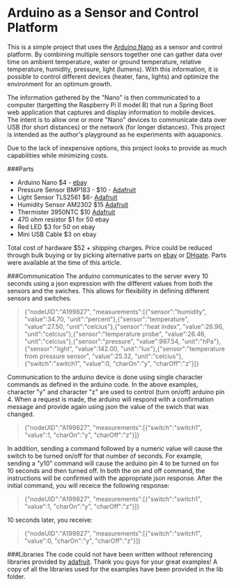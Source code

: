 # Arduino as a Sensor and Control Platform

This is a simple project that uses the [Arduino Nano](https://www.arduino.cc/en/Main/ArduinoBoardNano) as a sensor and control platform.  By combining multiple sensors together one can gather data over time on ambient temperature, water or ground temperature, relative temperature, humidity, pressure, light (lumens).  With this information, it is possible to control different devices (heater, fans, lights) and optimize the environment for an optimum growth.

The information gathered by the "Nano" is then communicated to a computer (targetting the Raspberry Pi II model B) that run a Spring Boot web application that captures and display information to mobile devices.  The intent is to allow one or more "Nano" devices to communicate data over USB (for short distances) or the network (for longer distances).  This project is intended as the author's playground as he experiments with aquaponics.

Due to the lack of inexpensive options, this project looks to provide as much capabilities while minimizing costs.

###Parts
- Arduino Nano $4 - [ebay](http://www.ebay.ca/itm/MINI-USB-Nano-V3-0-ATmega328P-CH340G-5V-16M-Micro-controller-board-Arduino-T1-/181846906547?hash=item2a56eb96b3:g:Ir8AAOSwBahVL6BH)
- Pressure Sensor BMP183 - $10 - [Adafruit](https://www.adafruit.com/products/1900)
- Light Sensor TLS2561 $6- [Adafruit](https://www.adafruit.com/products/439)
- Humidity Sensor AM2302 $15 [Adafruit](https://www.adafruit.com/products/393)
- Thermister 3950NTC $10 [Adafruit](https://www.adafruit.com/products/372)
- 470 ohm resistor $1 for 50 ebay
- Red LED $3 for 50 on ebay
- Mini USB Cable $3 on ebay

Total cost of hardware $52 + shipping charges.  Price could be reduced through bulk buying or by picking alternative parts on [ebay](www.ebay.com) or [DHgate](www.dhgate.com).  Parts were available at the time of this article.

###Communication
The arduino communicates to the server every 10 seconds using a json expression with the different values from both the sensors and the swiches.  This allows for flexibility in defining different sensors and switches.

> {"nodeUID":"A199827", "measurements":[{"sensor":"humidity", "value":34.70, "unit":"percent"},{"sensor":"temperature", "value":27.50, "unit":"celcius"},{"sensor":"heat index", "value":26.96, "unit":"celcius"},{"sensor":"temperature probe", "value":26.46, "unit":"celcius"},{"sensor":"pressure", "value":997.54, "unit":"hPa"},{"sensor":"light", "value":142.00, "unit":"lux"},{"sensor":"temperature from pressure sensor", "value":25.32, "unit":"celcius"},{"switch":"switch1", "value":0, "charOn":"y", "charOff":"z"}]}

Communication to the arduino device is done using single character commands as defined in the arduino code.  In the above examples, character "y" and character "z" are used to control (turn on/off) arduino pin 4.  When a request is made, the arduino will respond with a confirmation message and provide again using json the value of the swich that was changed.

> {"nodeUID":"A199827", "measurements":[{"switch":"switch1", "value":1, "charOn":"y", "charOff":"z"}]}

In addition, sending a command followed by a numeric value will cause the switch to be turned on/off for that number of seconds.  For example, sending a "y10" command will cause the arduino pin 4 to be turned on for 10 seconds and then turned off.  In both the on and off command, the instructions will be confirmed with the appropriate json response.  After the initial command, you will receice the following response:

> {"nodeUID":"A199827", "measurements":[{"switch":"switch1", "value":1, "charOn":"y", "charOff":"z"}]}

10 seconds later, you receive:

> {"nodeUID":"A199827", "measurements":[{"switch":"switch1", "value":0, "charOn":"y", "charOff":"z"}]}

###Libraries
The code could not have been written without referencing libraries provided by [adafruit](www.adafruit.com).  Thank you guys for your great examples!  A copy of all the libraries used for the examples have been provided in the lib folder.


